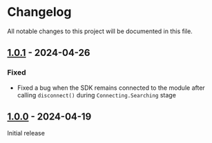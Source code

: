 # Changelog

All notable changes to this project will be documented in this file.

## [1.0.1](https://central.sonatype.com/artifact/com.comodule/bluetooth/1.0.1) - 2024-04-26

### Fixed

- Fixed a bug when the SDK remains connected to the module after calling `disconnect()` during `Connecting.Searching` stage

## [1.0.0](https://central.sonatype.com/artifact/com.comodule/bluetooth/1.0.0) - 2024-04-19

Initial release
